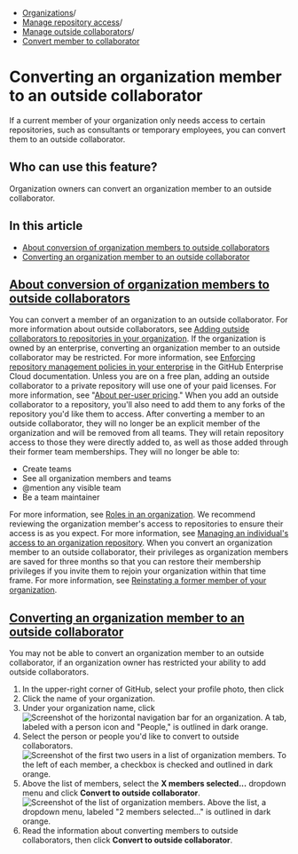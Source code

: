   * [Organizations](https://docs.github.com/en/organizations "Organizations")/
  * [Manage repository access](https://docs.github.com/en/organizations/managing-user-access-to-your-organizations-repositories "Manage repository access")/
  * [Manage outside collaborators](https://docs.github.com/en/organizations/managing-user-access-to-your-organizations-repositories/managing-outside-collaborators "Manage outside collaborators")/
  * [Convert member to collaborator](https://docs.github.com/en/organizations/managing-user-access-to-your-organizations-repositories/managing-outside-collaborators/converting-an-organization-member-to-an-outside-collaborator "Convert member to collaborator")


# Converting an organization member to an outside collaborator
If a current member of your organization only needs access to certain repositories, such as consultants or temporary employees, you can convert them to an outside collaborator.
## Who can use this feature?
Organization owners can convert an organization member to an outside collaborator.
## In this article
  * [About conversion of organization members to outside collaborators](https://docs.github.com/en/organizations/managing-user-access-to-your-organizations-repositories/managing-outside-collaborators/converting-an-organization-member-to-an-outside-collaborator#about-conversion-of-organization-members-to-outside-collaborators)
  * [Converting an organization member to an outside collaborator](https://docs.github.com/en/organizations/managing-user-access-to-your-organizations-repositories/managing-outside-collaborators/converting-an-organization-member-to-an-outside-collaborator#converting-an-organization-member-to-an-outside-collaborator)


## [About conversion of organization members to outside collaborators](https://docs.github.com/en/organizations/managing-user-access-to-your-organizations-repositories/managing-outside-collaborators/converting-an-organization-member-to-an-outside-collaborator#about-conversion-of-organization-members-to-outside-collaborators)
You can convert a member of an organization to an outside collaborator. For more information about outside collaborators, see [Adding outside collaborators to repositories in your organization](https://docs.github.com/en/organizations/managing-user-access-to-your-organizations-repositories/managing-outside-collaborators/adding-outside-collaborators-to-repositories-in-your-organization).
If the organization is owned by an enterprise, converting an organization member to an outside collaborator may be restricted. For more information, see [Enforcing repository management policies in your enterprise](https://docs.github.com/en/enterprise-cloud@latest/admin/policies/enforcing-policies-for-your-enterprise/enforcing-repository-management-policies-in-your-enterprise#enforcing-a-policy-for-inviting-outside-collaborators-to-repositories) in the GitHub Enterprise Cloud documentation.
Unless you are on a free plan, adding an outside collaborator to a private repository will use one of your paid licenses. For more information, see "[About per-user pricing](https://docs.github.com/en/billing/managing-the-plan-for-your-github-account/about-per-user-pricing)." When you add an outside collaborator to a repository, you'll also need to add them to any forks of the repository you'd like them to access.
After converting a member to an outside collaborator, they will no longer be an explicit member of the organization and will be removed from all teams. They will retain repository access to those they were directly added to, as well as those added through their former team memberships. They will no longer be able to:
  * Create teams
  * See all organization members and teams
  * @mention any visible team
  * Be a team maintainer


For more information, see [Roles in an organization](https://docs.github.com/en/organizations/managing-peoples-access-to-your-organization-with-roles/roles-in-an-organization).
We recommend reviewing the organization member's access to repositories to ensure their access is as you expect. For more information, see [Managing an individual's access to an organization repository](https://docs.github.com/en/organizations/managing-user-access-to-your-organizations-repositories/managing-repository-roles/managing-an-individuals-access-to-an-organization-repository).
When you convert an organization member to an outside collaborator, their privileges as organization members are saved for three months so that you can restore their membership privileges if you invite them to rejoin your organization within that time frame. For more information, see [Reinstating a former member of your organization](https://docs.github.com/en/organizations/managing-membership-in-your-organization/reinstating-a-former-member-of-your-organization).
## [Converting an organization member to an outside collaborator](https://docs.github.com/en/organizations/managing-user-access-to-your-organizations-repositories/managing-outside-collaborators/converting-an-organization-member-to-an-outside-collaborator#converting-an-organization-member-to-an-outside-collaborator)
You may not be able to convert an organization member to an outside collaborator, if an organization owner has restricted your ability to add outside collaborators.
  1. In the upper-right corner of GitHub, select your profile photo, then click 
  2. Click the name of your organization.
  3. Under your organization name, click 
![Screenshot of the horizontal navigation bar for an organization. A tab, labeled with a person icon and "People," is outlined in dark orange.](https://docs.github.com/assets/cb-18976/images/help/organizations/organization-people-tab.png)
  4. Select the person or people you'd like to convert to outside collaborators.
![Screenshot of the first two users in a list of organization members. To the left of each member, a checkbox is checked and outlined in dark orange.](https://docs.github.com/assets/cb-23668/images/help/teams/list-of-members-selected-bulk.png)
  5. Above the list of members, select the **X members selected...** dropdown menu and click **Convert to outside collaborator**.
![Screenshot of the list of organization members. Above the list, a dropdown menu, labeled "2 members selected..." is outlined in dark orange.](https://docs.github.com/assets/cb-38857/images/help/teams/user-bulk-management-options.png)
  6. Read the information about converting members to outside collaborators, then click **Convert to outside collaborator**.


